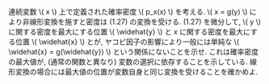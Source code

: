 連続変数 \\( x \\) 上で定義された確率密度 \\( p_x(x) \\) を考える. 
\\( x = g(y) \\) により非線形変換を施すと密度は (1.27) の変換を受ける. 
(1.27) を微分して, \\( y \\) に関する密度を最大にする位置 \\( \widehat{y} \\) と x に関する密度を最大にする位置 \\( \widehat{x} \\) とが, 
ヤコビ因子の影響により一般には単純な \\( \widehat{x} = g(\widehat{y}) \\) という関係にないことを示せ. 
これは確率密度の最大値が, (通常の関数と異なり) 変数の選択に依存することを示している. 
線形変換の場合には最大値の位置が変数自身と同じ変換を受けることを確かめよ. 